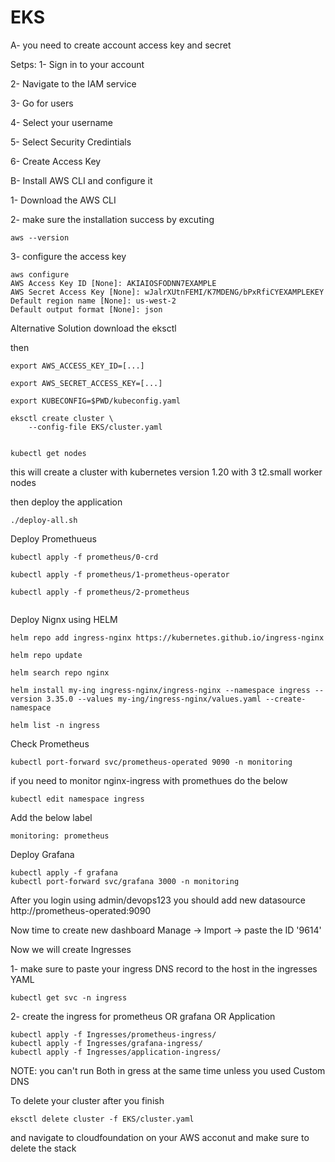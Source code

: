 # EKS 

A- you need to create account access key and secret

Setps:
1- Sign in to your account

2- Navigate to the IAM service

3- Go for users

4- Select your username

5- Select Security Credintials

6- Create Access Key


B- Install AWS CLI and configure it

1- Download the AWS CLI

2- make sure the installation success by excuting

```
aws --version
```
3- configure the access key
```
aws configure
AWS Access Key ID [None]: AKIAIOSFODNN7EXAMPLE
AWS Secret Access Key [None]: wJalrXUtnFEMI/K7MDENG/bPxRfiCYEXAMPLEKEY
Default region name [None]: us-west-2
Default output format [None]: json
```

Alternative Solution
download the eksctl

then

```
export AWS_ACCESS_KEY_ID=[...]

export AWS_SECRET_ACCESS_KEY=[...]

export KUBECONFIG=$PWD/kubeconfig.yaml

eksctl create cluster \
    --config-file EKS/cluster.yaml


kubectl get nodes
```

this will create a cluster with kubernetes version 1.20 with 3 t2.small worker nodes

then deploy the application 


```
./deploy-all.sh
```

Deploy Promethueus


```
kubectl apply -f prometheus/0-crd

kubectl apply -f prometheus/1-prometheus-operator

kubectl apply -f prometheus/2-prometheus


```


Deploy Nignx using HELM 


```
helm repo add ingress-nginx https://kubernetes.github.io/ingress-nginx

helm repo update

helm search repo nginx

helm install my-ing ingress-nginx/ingress-nginx --namespace ingress --version 3.35.0 --values my-ing/ingress-nginx/values.yaml --create-namespace

helm list -n ingress

```

Check Prometheus


```
kubectl port-forward svc/prometheus-operated 9090 -n monitoring
```

if you need to monitor nginx-ingress with promethues do the below

```
kubectl edit namespace ingress
```

Add the below label

``` 
monitoring: prometheus
```



Deploy Grafana

``` 
kubectl apply -f grafana
kubectl port-forward svc/grafana 3000 -n monitoring
```
After you login using admin/devops123 you should add new datasource 
http://prometheus-operated:9090

Now time to create new dashboard
Manage -> Import -> paste the ID '9614'


Now we will create Ingresses

1- make sure to paste your ingress DNS record to the host in the ingresses YAML

```
kubectl get svc -n ingress 
```

2- create the ingress for prometheus OR grafana OR Application
```
kubectl apply -f Ingresses/prometheus-ingress/
kubectl apply -f Ingresses/grafana-ingress/
kubectl apply -f Ingresses/application-ingress/
```
NOTE: you can't run Both in gress at the same time unless you used Custom DNS




To delete your cluster after you finish
```
eksctl delete cluster -f EKS/cluster.yaml
```
and navigate to cloudfoundation on your AWS acconut and make sure to delete the stack




